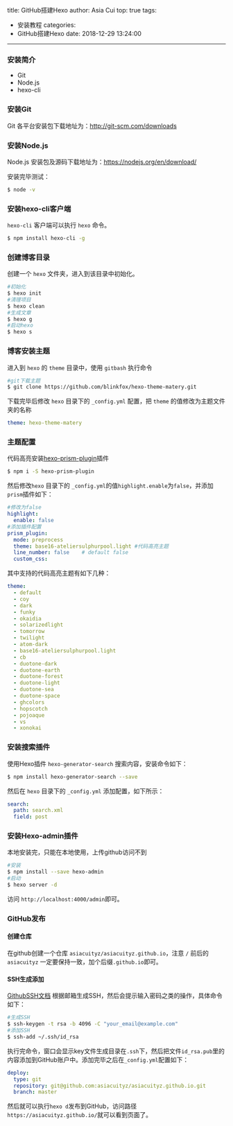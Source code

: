 title: GitHub搭建Hexo
author: Asia Cui
top: true
tags:
  - 安装教程
categories:
  - GitHub搭建Hexo
date: 2018-12-29 13:24:00
---
### 安装简介

- Git
- Node.js
- hexo-cli



### 安装Git

Git 各平台安装包下载地址为：<http://git-scm.com/downloads>

### 安装Node.js

Node.js 安装包及源码下载地址为：<https://nodejs.org/en/download/>

安装完毕测试：

```bash
$ node -v
```

### 安装hexo-cli客户端

`hexo-cli` 客户端可以执行 `hexo` 命令。

```bash
$ npm install hexo-cli -g
```

### 创建博客目录

创建一个 `hexo` 文件夹，进入到该目录中初始化。
```bash
#初始化
$ hexo init
#清理项目
$ hexo clean
#生成文章
$ hexo g
#启动hexo
$ hexo s
```
### 博客安装主题
进入到 `hexo` 的 `theme` 目录中，使用 `gitbash` 执行命令
```bash
#git下载主题
$ git clone https://github.com/blinkfox/hexo-theme-matery.git
```
下载完毕后修改 `hexo` 目录下的  `_config.yml` 配置，把 `theme` 的值修改为主题文件夹的名称

```yaml
theme: hexo-theme-matery
```
### 主题配置
代码高亮安装[hexo-prism-plugin]( https://github.com/ele828/hexo-prism-plugin)插件

```bash
$ npm i -S hexo-prism-plugin
```

然后修改`hexo` 目录下的  `_config.yml`的值`highlight.enable`为`false`，并添加`prism`插件如下：
```yaml
#修改为false
highlight:
  enable: false
#添加插件配置
prism_plugin:
  mode: preprocess
  theme: base16-ateliersulphurpool.light #代码高亮主题
  line_number: false    # default false
  custom_css:
```

其中支持的代码高亮主题有如下几种：
```yaml
theme:
  - default
  - coy
  - dark
  - funky
  - okaidia
  - solarizedlight
  - tomorrow
  - twilight
  - atom-dark
  - base16-ateliersulphurpool.light
  - cb
  - duotone-dark
  - duotone-earth
  - duotone-forest
  - duotone-light
  - duotone-sea
  - duotone-space
  - ghcolors
  - hopscotch
  - pojoaque
  - vs
  - xonokai
```
### 安装搜索插件
使用Hexo插件 `hexo-generator-search` 搜索内容，安装命令如下：
```bash
$ npm install hexo-generator-search --save
```
然后在 `hexo` 目录下的 `_config.yml` 添加配置，如下所示：
```yaml
search:
  path: search.xml
  field: post
```
### 安装Hexo-admin插件
本地安装完，只能在本地使用，上传github访问不到
```bash
#安装
$ npm install --save hexo-admin
#启动
$ hexo server -d
```
访问 `http://localhost:4000/admin`即可。
### GitHub发布
#### 创建仓库
在github创建一个仓库 `asiacuityz/asiacuityz.github.io`，注意 `/` 前后的`asiacuityz` 一定要保持一致，加个后缀`.github.io`即可。
#### SSH生成添加
[GithubSSH文档](https://help.github.com/articles/connecting-to-github-with-ssh/)
根据邮箱生成SSH，然后会提示输入密码之类的操作，具体命令如下：
```bash
#生成SSH
$ ssh-keygen -t rsa -b 4096 -C "your_email@example.com"
#添加SSH
$ ssh-add ~/.ssh/id_rsa
```
执行完命令，窗口会显示key文件生成目录在`.ssh`下，然后把文件`id_rsa.pub`里的内容添加到GitHub账户中。添加完毕之后在`_config.yml`配置如下：
```yaml
deploy:
  type: git
  repository: git@github.com:asiacuityz/asiacuityz.github.io.git
  branch: master
```
然后就可以执行`hexo d`发布到GitHub，访问路径`https://asiacuityz.github.io/`就可以看到页面了。

